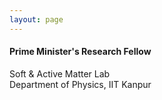 ```yaml
---
layout: page
---
```


#### Prime Minister's Research Fellow
Soft & Active Matter Lab\
Department of Physics, IIT Kanpur